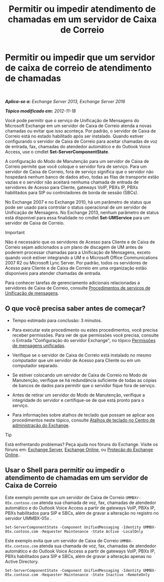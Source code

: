 ﻿---
title: 'Permitir ou impedir atendimento de chamadas em um servidor de Caixa de Correio'
TOCTitle: Permitir ou impedir que um servidor de caixa de correio de atendimento de chamadas
ms:assetid: 4b860c09-6669-4e3d-b3dc-17b8018b3860
ms:mtpsurl: https://technet.microsoft.com/pt-br/library/Aa997908(v=EXCHG.150)
ms:contentKeyID: 50556181
ms.date: 05/22/2018
mtps_version: v=EXCHG.150
ms.translationtype: MT
---

# Permitir ou impedir que um servidor de caixa de correio de atendimento de chamadas

 

_**Aplica-se a:** Exchange Server 2013, Exchange Server 2016_

_**Tópico modificado em:** 2012-11-18_

Você pode permitir que o serviço de Unificação de Mensagens do Microsoft Exchange em um servidor de Caixa de Correio atenda a novas chamadas ou evitar que isso aconteça. Por padrão, o servidor de Caixa de Correio está no estado habilitado após ser instalado. Quando estiver configurando o servidor de Caixa de Correio para aceitar chamadas de voz de entrada, fax, chamadas do atendedor automático e do Outlook Voice Access, use o cmdlet **Set-ServerComponentState**.

A configuração do Modo de Manutenção para um servidor de Caixa de Correio permite que você coloque o servidor fora de serviço. Para um servidor de Caixa de Correio, fora de serviço significa que o servidor não hospedará nenhum banco de dados ativo, todas as filas de transporte estão vazias e o servidor não aceitará nenhuma chamada de entrada de servidores de Acesso para Cliente, gateways VoIP, PBXs IP, PBXs habilitados para SIP ou controladores de borda de sessão (SBCs).

No Exchange 2007 e no Exchange 2010, há um parâmetro de status que pode ser usado para controlar o status operacional de um servidor de Unificação de Mensagens. No Exchange 2013, nenhum parâmetro de status está disponível para essa finalidade no cmdlet **Set-UMService** para um servidor de Caixa de Correio.


> [!IMPORTANT]
> Não é necessário que os servidores de Acesso para Cliente e de Caixa de Correio sejam adicionados a um plano de discagem de UM antes de poderem processar chamadas para a Unificação de Mensagens, exceto quando você estiver integrando a UM e o Microsoft Office Communications 2007 R2 ou Microsoft Lync Server. Por padrão, todos os servidores de Acesso para Cliente e de Caixa de Correio em uma organização estão disponíveis para atender chamadas de entrada.



Para conhecer tarefas de gerenciamento adicionais relacionadas a servidores de Caixa de Correio, consulte [Procedimentos de serviços de Unificação de mensagens](um-services-procedures-exchange-2013-help.md).

## O que você precisa saber antes de começar?

  - Tempo estimado para conclusão: 3 minutos.

  - Para executar este procedimento ou estes procedimentos, você precisa receber permissões. Para ver de que permissões você precisa, consulte o Entrada "Configuração do servidor Exchange", no tópico [Permissões de mensagens unificadas](unified-messaging-permissions-exchange-2013-help.md).

  - Verifique se o servidor de Caixa de Correio está instalado no mesmo computador que um servidor de Acesso para Cliente ou em um computador separado.

  - Se estiver colocando um servidor de Caixa de Correio no Modo de Manutenção, verifique se há redundância suficiente de todas as cópias de bancos de dados para permitir que o servidor fique fora de serviço.

  - Antes de retirar um servidor do Modo de Manutenção, verifique a integridade do servidor e certifique-se de que está pronto para o serviço.

  - Para informações sobre atalhos de teclado que possam se aplicar aos procedimentos neste tópico, consulte [Atalhos de teclado no Centro de administração do Exchange](keyboard-shortcuts-in-the-exchange-admin-center-exchange-online-protection-help.md).


> [!TIP]
> Está enfrentando problemas? Peça ajuda nos fóruns do Exchange. Visite os fóruns em: <A href="https://go.microsoft.com/fwlink/p/?linkid=60612">Exchange Server</A>, <A href="https://go.microsoft.com/fwlink/p/?linkid=267542">Exchange Online</A>, ou <A href="https://go.microsoft.com/fwlink/p/?linkid=285351">Proteção do Exchange Online</A>..



## Usar o Shell para permitir ou impedir o atendimento de chamadas em um servidor de Caixa de Correio

Este exemplo permite que um servidor de Caixa de Correio `UMMBXr-05x.contoso.com` atenda sua chamada de voz, fax, chamadas de atendedor automático e do Outlook Voice Access a partir de gateways VoIP, PBXs IP, PBXs habilitados para SIP e SBCs, além de gravar a alteração no registro no servidor UMMBX-05x .

    Set-ServerComponentState -Component UnifiedMessaging -Identity UMMBX-05x.contoso.com -Requester Maintenance -State Active -LocalOnly

Este exemplo evita que um servidor de Caixa de Correio `UMMBX-05x.contoso.com` atenda sua chamada de voz, fax, chamadas de atendedor automático e do Outlook Voice Access a partir de gateways VoIP, PBXs IP, PBXs habilitados para SIP e SBCs, além de gravar a alteração apenas no Active Directory.

    Set-ServerComponentState -Component UnifiedMessaging -Identity UMMBX-05x.contoso.com -Requester Maintenance -State Inactive -RemoteOnly

